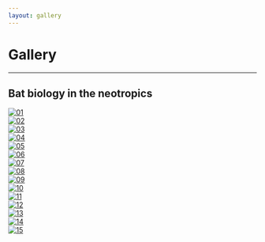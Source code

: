 ```yaml
---
layout: gallery
---
```

# Gallery
---

## Bat biology in the neotropics

<div class="responsive">
  <div class="gallery">
    <a href="/slideshow.html" data-lightbox="gallery">
      <img src="/assets/photos/chiroptology/01_IMG_2563.jpg" loading="lazy" decoding="async" alt="01">
    </a>
  </div>
</div>

<div class="responsive">
  <div class="gallery">
    <a href="/slideshow.html" data-lightbox="gallery">
      <img src="/assets/photos/chiroptology/02_IMG_2547.JPG" loading="lazy" decoding="async" alt="02">
    </a>
  </div>
</div>

<div class="responsive">
  <div class="gallery">
    <a href="/slideshow.html" data-lightbox="gallery">
      <img src="/assets/photos/chiroptology/03_IMG_5306.JPG" loading="lazy" decoding="async" alt="03">
    </a>
  </div>
</div>

<div class="responsive">
  <div class="gallery">
    <a href="/slideshow.html" data-lightbox="gallery">
      <img src="/assets/photos/chiroptology/04_IMG_2406.JPG" loading="lazy" decoding="async" alt="04">
    </a>
  </div>
</div>

<div class="responsive">
  <div class="gallery">
    <a href="/slideshow.html" data-lightbox="gallery">
      <img src="/assets/photos/chiroptology/05_IMG_1995.JPG" loading="lazy" decoding="async" alt="05">
    </a>
  </div>
</div>

<div class="responsive">
  <div class="gallery">
    <a href="/slideshow.html" data-lightbox="gallery">
      <img src="/assets/photos/chiroptology/06_P1012854.JPG" loading="lazy" decoding="async" alt="06">
    </a>
  </div>
</div>

<div class="responsive">
  <div class="gallery">
    <a href="/slideshow.html" data-lightbox="gallery">
      <img src="/assets/photos/chiroptology/07_P1012904.JPG" loading="lazy" decoding="async" alt="07">
    </a>
  </div>
</div>

<div class="responsive">
  <div class="gallery">
    <a href="/slideshow.html" data-lightbox="gallery">
      <img src="/assets/photos/chiroptology/08_37499008_Unknown.JPG" loading="lazy" decoding="async" alt="08">
    </a>
  </div>
</div>

<div class="responsive">
  <div class="gallery">
    <a href="/slideshow.html" data-lightbox="gallery">
      <img src="/assets/photos/chiroptology/09_IMG_1747.JPG" loading="lazy" decoding="async" alt="09">
    </a>
  </div>
</div>

<div class="responsive">
  <div class="gallery">
    <a href="/slideshow.html" data-lightbox="gallery">
      <img src="/assets/photos/chiroptology/10_IMG_3159.JPG" loading="lazy" decoding="async" alt="10">
    </a>
  </div>
</div>

<div class="responsive">
  <div class="gallery">
    <a href="/slideshow.html" data-lightbox="gallery">
      <img src="/assets/photos/chiroptology/11_IMG_5163.JPG" loading="lazy" decoding="async" alt="11">
    </a>
  </div>
</div>

<div class="responsive">
  <div class="gallery">
    <a href="/slideshow.html" data-lightbox="gallery">
      <img src="/assets/photos/chiroptology/12_IMG_0363.JPG" loading="lazy" decoding="async" alt="12">
    </a>
  </div>
</div>

<div class="responsive">
  <div class="gallery">
    <a href="/slideshow.html" data-lightbox="gallery">
      <img src="/assets/photos/chiroptology/13_IMG_2666.JPG" loading="lazy" decoding="async" alt="13">
    </a>
  </div>
</div>

<div class="responsive">
  <div class="gallery">
    <a href="/slideshow.html" data-lightbox="gallery">
      <img src="/assets/photos/chiroptology/14_IMG_1759.JPG" loading="lazy" decoding="async" alt="14">
    </a>
  </div>
</div>

<div class="responsive">
  <div class="gallery">
    <a href="/slideshow.html" data-lightbox="gallery">
      <img src="/assets/photos/chiroptology/15_IMG_5222.JPG" loading="lazy" decoding="async" alt="15">
    </a>
  </div>
</div>

<div class="clearfix"></div>

